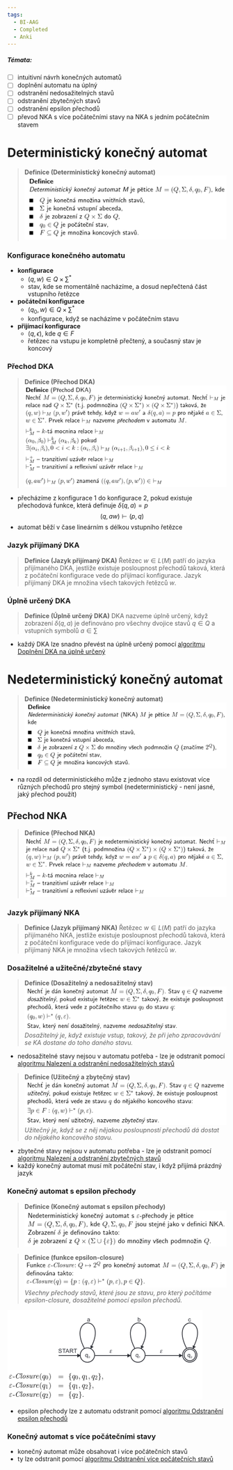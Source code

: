 ```yaml
---
tags:
  - BI-AAG
  - Completed
  - Anki
---
```


##### Témata:
- [ ] intuitivní návrh konečných automatů
- [ ] doplnění automatu na úplný
- [ ] odstranění nedosažitelných stavů
- [ ] odstranění zbytečných stavů
- [ ] odstranění epsilon přechodů
- [ ] převod NKA s více počátečními stavy na NKA s jedním počátečním stavem

# Deterministický konečný automat
> **Definice (Deterministický konečný automat)**
> ![](Attachments/Pasted%20image%2020231206201938.png)

### Konfigurace konečného automatu
- **konfigurace**
	- $(q,w) \in Q \times \sum^*$
	- stav, kde se momentálně nacházíme, a dosud nepřečtená část vstupního řetězce
- **počáteční konfigurace**
	- $(q_0,w) \in Q \times \sum^*$
	- konfigurace, když se nacházíme v počátečním stavu
- **přijímací konfigurace**
	- $(q,\epsilon)$, kde $q \in F$
	- řetězec na vstupu je kompletně přečtený, a současný stav je koncový

### Přechod DKA
> **Definice (Přechod DKA)**
> ![](Attachments/Pasted%20image%2020231206203206.png)

- přecházíme z konfigurace 1 do konfigurace 2, pokud existuje přechodová funkce, která definuje $\delta(q,a)=p$
$$(q, aw) \vdash (p, q)$$
- automat běží v čase lineárním s délkou vstupního řetězce

### Jazyk přijímaný DKA
> **Definice (Jazyk přijímaný DKA)**
> Řetězec $w \in L(M)$ patří do jazyka přijímaného DKA, jestliže existuje posloupnost přechodů taková, která z počáteční konfigurace vede do přijímací konfigurace. Jazyk přijímaný DKA je množina všech takových řetězců $w$.

### Úplně určený DKA
> **Definice (Úplně určený DKA)**
> DKA nazveme úplně určený, když zobrazení $\delta(q,a)$ je definováno pro všechny dvojice stavů $q \in Q$ a vstupních symbolů $a \in \sum$

- každý DKA lze snadno převést na úplně určený pomocí [algoritmu Doplnění DKA na úplně určený](BI-AAG/Algoritmy/Operace%20nad%20konečnými%20automaty/Doplnění%20KA%20na%20úplně%20určený.md)

# Nedeterministický konečný automat
> **Definice (Nedeterministický konečný automat)**
> ![](Attachments/Pasted%20image%2020231206204735.png)

- na rozdíl od deterministického může z jednoho stavu existovat více různých přechodů pro stejný symbol (nedeterministický - není jasné, jaký přechod použít)

## Přechod NKA
> **Definice (Přechod NKA)**
> ![](Attachments/Pasted%20image%2020231206204900.png)

### Jazyk přijímaný NKA
> **Definice (Jazyk přijímaný NKA)**
> Řetězec $w \in L(M)$ patří do jazyka přijímaného NKA, jestliže existuje posloupnost přechodů taková, která z počáteční konfigurace vede do přijímací konfigurace. Jazyk přijímaný NKA je množina všech takových řetězců $w$.

### Dosažitelné a užitečné/zbytečné stavy
> **Definice (Dosažitelný a nedosažitelný stav)**
> ![](Attachments/Pasted%20image%2020231206205335.png)
> *Dosažitelný je, když existuje vstup, takový, že při jeho zpracovávání se KA dostane do toho daného stavu.*

- nedosažitelné stavy nejsou v automatu potřeba - lze je odstranit pomocí [algoritmu Nalezení a odstranění nedosažitelných stavů](BI-AAG/Algoritmy/Operace%20nad%20konečnými%20automaty/Nalezení%20a%20odstranění%20nedosažitelných%20stavů.md)

> **Definice (Užitečný a zbytečný stav)**
> ![](Attachments/Pasted%20image%2020231206210402.png)
> *Užitečný je, když se z něj nějakou posloupností přechodů dá dostat do nějakého koncového stavu.*

- zbytečné stavy nejsou v automatu potřeba - lze je odstranit pomocí [algoritmu Nalezení a odstranění zbytečných stavů](BI-AAG/Algoritmy/Operace%20nad%20konečnými%20automaty/Nalezení%20a%20odstranění%20zbytečných%20stavů.md)
- každý konečný automat musí mít počáteční stav, i když přijímá prázdný jazyk

### Konečný automat s epsilon přechody
> **Definice (Konečný automat s epsilon přechody)**
> ![](Attachments/Pasted%20image%2020231206210924.png)

> **Definice (funkce epsilon-closure)**
> ![](Attachments/Pasted%20image%2020231206211009.png)
> *Všechny přechody stavů, které jsou ze stavu, pro který počítáme epsilon-closure, dosažitelné pomocí epsilon přechodů.*

![](Attachments/Pasted%20image%2020231206211016.png)

- epsilon přechody lze z automatu odstranit pomocí [algoritmu Odstranění epsilon přechodů](BI-AAG/Algoritmy/Operace%20nad%20konečnými%20automaty/Odstranění%20epsilon%20přechodů.md)

### Konečný automat s více počátečními stavy
- konečný automat může obsahovat i více počátečních stavů
- ty lze odstranit pomocí [algoritmu Odstranění více počátečních stavů](BI-AAG/Algoritmy/Operace%20nad%20konečnými%20automaty/Odstranění%20více%20počátečních%20stavů.md)